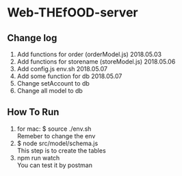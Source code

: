 # Web-THEfOOD-server
## Change log
1. Add functions for order (orderModel.js) 2018.05.03
2. Add functions for storename (storeModel.js) 2018.05.06
3. Add config.js env.sh 2018.05.07
4. Add some function for db 2018.05.07
5. Change setAccount to db
6. Change all model to db
## How To Run
1. for mac: $ source ./env.sh </br>
Remeber to change the env
2. $ node src/model/schema.js </br>
This step is to create the tables
3. npm run watch</br>
You can test it by postman

